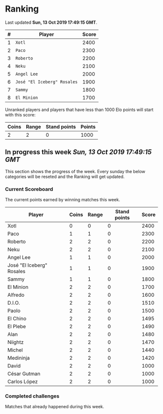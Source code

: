 # Ranking

Last updated **Sun, 13 Oct 2019 17:49:15 GMT**.

|#|Player|Score|
|-|------|-----|
|1|`Xotl`|2400|
|2|`Paco`|2300|
|3|`Roberto`|2200|
|4|`Neku`|2100|
|5|`Angel Lee`|2000|
|6|`José "El Iceberg" Rosales`|1900|
|7|`Sammy`|1800|
|8|`El Minion`|1700|

Unranked players and players that have less than 1000 Elo points will start with this score:

|Coins|Range|Stand points|Points|
|-----|-----|------------|------|
|2|2|0|1000|

## In progress this week *Sun, 13 Oct 2019 17:49:15 GMT*
This section shows the progress of the week. Every sunday the below categories will be reseted and the Ranking will get updated.

### Current Scoreboard
The current points earned by winning matches this week.

|Player|Coins|Range|Stand points|Score|
|------|-----|-----|------------|-----|
|Xotl|0|0|0|2400|
|Paco|1|1|0|2300|
|Roberto|2|2|0|2200|
|Neku|2|2|0|2100|
|Angel Lee|1|1|0|2000|
|José "El Iceberg" Rosales|1|1|0|1900|
|Sammy|1|1|0|1800|
|El Minion|2|2|0|1700|
|Alfredo|2|2|0|1600|
|D.I.O.|2|2|0|1510|
|Paolo|2|2|0|1500|
|El Chino|2|2|0|1495|
|El Plebe|2|2|0|1490|
|Alan|2|2|0|1480|
|Niightz|2|2|0|1470|
|Michel|2|2|0|1440|
|Medininja|2|2|0|1420|
|David|2|2|0|1000|
|César Gutman|2|2|0|1000|
|Carlos López|2|2|0|1000|

### Completed challenges
Matches that already happened during this week.


